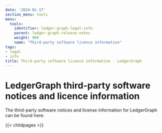 ```yaml
---
date: '2024-01-17'
section_menu: tools
menu:
  tools:
    identifier: ledger-graph-legal-info
    parent: ledger-graph-release-notes
    weight: 900
    name: "Third-party software licence information"
tags:
- legal
- info
title: Third-party software licence information - LedgerGraph
---
```


# LedgerGraph third-party software notices and licence information

The third-party software notices and license information for LedgerGraph can be found here:

{{< childpages >}}